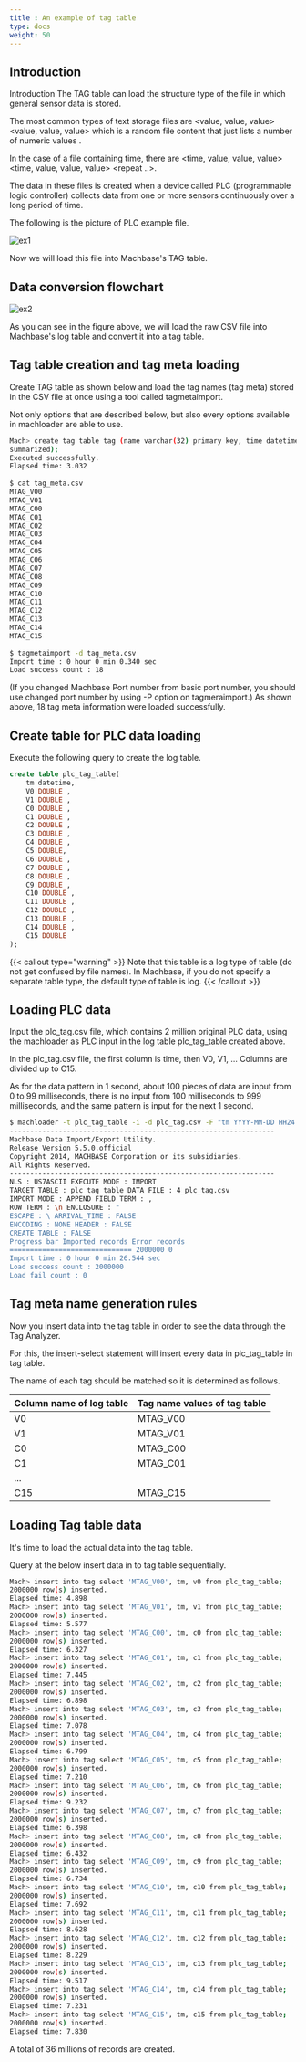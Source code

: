 ```yaml
---
title : An example of tag table
type: docs
weight: 50
---
```


## Introduction

Introduction
The TAG table can load the structure type of the file in which general sensor data is stored.

The most common types of text storage files are <value, value, value> <value, value, value> <repeat> which is a random file content that just lists a number of numeric values .

In the case of a file containing time, there are <time, value, value, value> <time, value, value, value> <repeat ..>.

The data in these files is created when a device called PLC (programmable logic controller) collects data from one or more sensors continuously over a long period of time.

The following is the picture of PLC example file.

![ex1](../ex1.png)

Now we will load this file into Machbase's TAG table.


## Data conversion flowchart

![ex2](../ex2.png)

As you can see in the figure above, we will load the raw CSV file into Machbase's log table and convert it into a tag table.


## Tag table creation and tag meta loading

Create TAG table as shown below and load the tag names (tag meta) stored in the CSV file at once using a tool called tagmetaimport.

Not only options that are described below, but also every options available in machloader are able to use.

```bash
Mach> create tag table tag (name varchar(32) primary key, time datetime basetime, value double
summarized);
Executed successfully.
Elapsed time: 3.032
 
$ cat tag_meta.csv
MTAG_V00
MTAG_V01
MTAG_C00
MTAG_C01
MTAG_C02
MTAG_C03
MTAG_C04
MTAG_C05
MTAG_C06
MTAG_C07
MTAG_C08
MTAG_C09
MTAG_C10
MTAG_C11
MTAG_C12
MTAG_C13
MTAG_C14
MTAG_C15
 
$ tagmetaimport -d tag_meta.csv
Import time : 0 hour 0 min 0.340 sec
Load success count : 18
```

(If you changed Machbase Port number from basic port number, you should use changed port number by using -P option on tagmeraimport.)
As shown above, 18 tag meta information were loaded successfully.


## Create table for PLC data loading

Execute the following query to create the log table.

```sql
create table plc_tag_table(
    tm datetime,
    V0 DOUBLE ,
    V1 DOUBLE ,
    C0 DOUBLE ,
    C1 DOUBLE ,
    C2 DOUBLE ,
    C3 DOUBLE ,
    C4 DOUBLE ,
    C5 DOUBLE,
    C6 DOUBLE ,
    C7 DOUBLE ,
    C8 DOUBLE ,
    C9 DOUBLE ,
    C10 DOUBLE ,
    C11 DOUBLE ,
    C12 DOUBLE ,
    C13 DOUBLE ,
    C14 DOUBLE ,
    C15 DOUBLE
);
```

{{< callout type="warning" >}}
Note that this table is a log type of table (do not get confused by file names). In Machbase, if you do not specify a separate table type, the default type of table is log.
{{< /callout >}}

## Loading PLC data

Input the plc_tag.csv file, which contains 2 million original PLC data, using the machloader as PLC input in the log table plc_tag_table created above.

In the plc_tag.csv file, the first column is time, then V0, V1, ... Columns are divided up to C15.

As for the data pattern in 1 second, about 100 pieces of data are input from 0 to 99 milliseconds, there is no input from 100 milliseconds to 999 milliseconds, and the same pattern is input for the next 1 second.

```bash
$ machloader -t plc_tag_table -i -d plc_tag.csv -F "tm YYYY-MM-DD HH24:MI:SS mmm:uuu:nnn"
-----------------------------------------------------------------
Machbase Data Import/Export Utility.
Release Version 5.5.0.official
Copyright 2014, MACHBASE Corporation or its subsidiaries.
All Rights Reserved.
-----------------------------------------------------------------
NLS : US7ASCII EXECUTE MODE : IMPORT
TARGET TABLE : plc_tag_table DATA FILE : 4_plc_tag.csv
IMPORT MODE : APPEND FIELD TERM : ,
ROW TERM : \n ENCLOSURE : "
ESCAPE : \ ARRIVAL_TIME : FALSE
ENCODING : NONE HEADER : FALSE
CREATE TABLE : FALSE
Progress bar Imported records Error records
============================== 2000000 0
Import time : 0 hour 0 min 26.544 sec
Load success count : 2000000
Load fail count : 0
```

## Tag meta name generation rules

Now you insert data into the tag table in order to  see the data through the Tag Analyzer.

For this, the insert-select statement will insert every data in plc_tag_table in tag table.

The name of each tag should be matched so it is determined as follows.

|Column name of log table|Tag name values of tag table|
|--|--|
|V0|MTAG_V00|
|V1|MTAG_V01|
|C0|MTAG_C00|
|C1|MTAG_C01|
|...| |
|C15|MTAG_C15|


## Loading Tag table data

It's time to load the actual data into the tag table.

Query at the below insert data in to tag table sequentially.

```bash
Mach> insert into tag select 'MTAG_V00', tm, v0 from plc_tag_table;
2000000 row(s) inserted.
Elapsed time: 4.898
Mach> insert into tag select 'MTAG_V01', tm, v1 from plc_tag_table;
2000000 row(s) inserted.
Elapsed time: 5.577
Mach> insert into tag select 'MTAG_C00', tm, c0 from plc_tag_table;
2000000 row(s) inserted.
Elapsed time: 6.327
Mach> insert into tag select 'MTAG_C01', tm, c1 from plc_tag_table;
2000000 row(s) inserted.
Elapsed time: 7.445
Mach> insert into tag select 'MTAG_C02', tm, c2 from plc_tag_table;
2000000 row(s) inserted.
Elapsed time: 6.898
Mach> insert into tag select 'MTAG_C03', tm, c3 from plc_tag_table;
2000000 row(s) inserted.
Elapsed time: 7.078
Mach> insert into tag select 'MTAG_C04', tm, c4 from plc_tag_table;
2000000 row(s) inserted.
Elapsed time: 6.799
Mach> insert into tag select 'MTAG_C05', tm, c5 from plc_tag_table;
2000000 row(s) inserted.
Elapsed time: 7.210
Mach> insert into tag select 'MTAG_C06', tm, c6 from plc_tag_table;
2000000 row(s) inserted.
Elapsed time: 9.232
Mach> insert into tag select 'MTAG_C07', tm, c7 from plc_tag_table;
2000000 row(s) inserted.
Elapsed time: 6.398
Mach> insert into tag select 'MTAG_C08', tm, c8 from plc_tag_table;
2000000 row(s) inserted.
Elapsed time: 6.432
Mach> insert into tag select 'MTAG_C09', tm, c9 from plc_tag_table;
2000000 row(s) inserted.
Elapsed time: 6.734
Mach> insert into tag select 'MTAG_C10', tm, c10 from plc_tag_table;
2000000 row(s) inserted.
Elapsed time: 7.692
Mach> insert into tag select 'MTAG_C11', tm, c11 from plc_tag_table;
2000000 row(s) inserted.
Elapsed time: 8.628
Mach> insert into tag select 'MTAG_C12', tm, c12 from plc_tag_table;
2000000 row(s) inserted.
Elapsed time: 8.229
Mach> insert into tag select 'MTAG_C13', tm, c13 from plc_tag_table;
2000000 row(s) inserted.
Elapsed time: 9.517
Mach> insert into tag select 'MTAG_C14', tm, c14 from plc_tag_table;
2000000 row(s) inserted.
Elapsed time: 7.231
Mach> insert into tag select 'MTAG_C15', tm, c15 from plc_tag_table;
2000000 row(s) inserted.
Elapsed time: 7.830
```

A total of 36 millions of records are created.